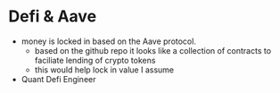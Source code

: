 # Defi & Aave
- money is locked in based on the Aave protocol.
    - based on the github repo it looks like a collection of contracts
    to faciliate lending of crypto tokens
    - this would help lock in value I assume
- Quant Defi Engineer